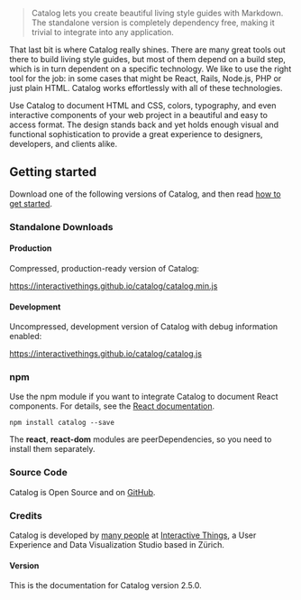 > Catalog lets you create beautiful living style guides with Markdown. The standalone version is completely dependency free, making it trivial to integrate into any application.

That last bit is where Catalog really shines. There are many great tools out there to build living style guides, but most of them depend on a build step, which is in turn dependent on a specific technology. We like to use the right tool for the job: in some cases that might be React, Rails, Node.js, PHP or just plain HTML. Catalog works effortlessly with all of these technologies.

Use Catalog to document HTML and CSS, colors, typography, and even interactive components of your web project in a beautiful and easy to access format. The design stands back and yet holds enough visual and functional sophistication to provide a great experience to designers, developers, and clients alike.

## Getting started

Download one of the following versions of Catalog, and then read [how to get started](/get-started).

### Standalone Downloads

#### Production

Compressed, production-ready version of Catalog: 

https://interactivethings.github.io/catalog/catalog.min.js

#### Development

Uncompressed, development version of Catalog with debug information enabled: 

https://interactivethings.github.io/catalog/catalog.js

### npm

Use the npm module if you want to integrate Catalog to document React components. For details, see the [React documentation](/react-integration).

```
npm install catalog --save
```

The **react**, **react-dom** modules are peerDependencies, so you need to install them separately.

### Source Code

Catalog is Open Source and on [GitHub](https://github.com/interactivethings/catalog/).

### Credits

Catalog is developed by [many people](https://github.com/interactivethings/catalog/blob/master/AUTHORS) at [Interactive Things](http://www.interactivethings.com/), a User Experience and Data Visualization Studio based in Zürich.

#### Version

This is the documentation for Catalog version 2.5.0.
